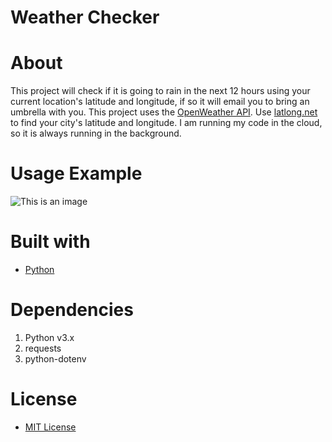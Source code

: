 # Weather Checker

# About

This project  will check if it is going to rain in the next 12 hours using your current location's latitude and longitude, if so it will email you to bring an umbrella with you.
This project uses the [OpenWeather API](https://openweathermap.org/api).
Use [latlong.net](https://www.latlong.net/) to find your city's latitude and longitude.
I am running my code in the cloud, so it is always running in the background.

# Usage Example
![This is an image](https://i.imgur.com/8vbTWxy.png)

# Built with
- [Python](https://www.python.org/)

# Dependencies
1. Python v3.x
2. requests
3. python-dotenv


# License
- [MIT License](https://github.com/Solyyy/iss_overhead_notifier/blob/main/LICENSE.txt)
